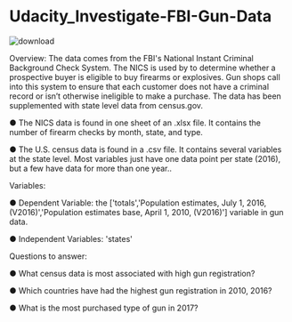 # Udacity_Investigate-FBI-Gun-Data

![download](https://user-images.githubusercontent.com/112290483/218804993-f030f4b2-6a9c-4d4e-8a7e-8b2ee99fea65.jpg)

Overview: The data comes from the FBI's National Instant Criminal Background Check System. The NICS is used by to determine whether a prospective buyer is eligible to buy firearms or explosives. Gun shops call into this system to ensure that each customer does not have a criminal record or isn’t otherwise ineligible to make a purchase. The data has been supplemented with state level data from census.gov.

● The NICS data is found in one sheet of an .xlsx file. It contains the number of firearm checks by month, state, and type.

● The U.S. census data is found in a .csv file. It contains several variables at the state level. Most variables just have one data point per state (2016), but a few have data for more than one year..


Variables:

● Dependent Variable: the ['totals','Population estimates, July 1, 2016, (V2016)','Population estimates base, April 1, 2010, (V2016)'] variable in gun data.

● Independent Variables: 'states'


Questions to answer:

● What census data is most associated with high gun registration?

● Which countries have had the highest gun registration in 2010, 2016?

● What is the most purchased type of gun in 2017?

